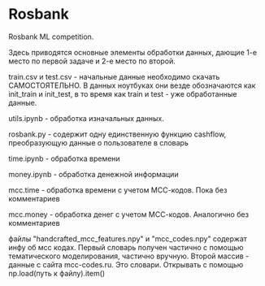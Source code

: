 # Rosbank
Rosbank ML competition.

Здесь приводятся основные элементы обработки данных, дающие 1-е место по первой задаче и 2-е место по второй.

train.csv и test.csv - начальные данные необходимо скачать САМОСТОЯТЕЛЬНО. В данных ноутбуках они везде обозначаются как init_train и init_test, в то время как train и test - уже обработанные данные.


utils.ipynb - обработка изначальных данных.

rosbank.py - содержит одну единственную функцию cashflow, преобразующую данные о пользователе в словарь

time.ipynb - обработка времени

money.ipynb - обработка денежной информации

mcc.time - обработка времени с учетом МСС-кодов. Пока без комментариев

mcc.money - обработка денег с учетом МСС-кодов. Аналогично без комментариев

файлы "handcrafted_mcc_features.npy" и "mcc_codes.npy" содержат инфу об мсс кодах. Первый словарь получен частично с помощью тематического моделирования, частично вручную. Второй массив - данные с сайта mcc-codes.ru. Это словари. Открывать с помощью np.load(путь к файлу).item()
